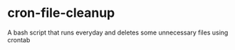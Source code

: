# cron-file-cleanup
A bash script that runs everyday and deletes some unnecessary files using crontab
